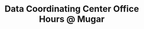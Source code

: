 ---
title: Data Coordinating Center Office Hours @ Mugar
category: 
tag: 
- dcc
- news 
excerpt: Have a data question? Stop in to <a href="http://www.bu.edu/library">Mugar Library</a> from 2:00-3:00 for office hours with the <a href="http://www.bu.edu/sph/research/research-landing-page/dcc/">DCC</a>.  
link: 
--- 